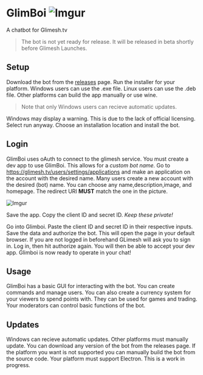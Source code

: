 # GlimBoi ![Imgur](https://i.imgur.com/EA37ok1s.png)

A chatbot for Glimesh.tv

> The bot is not yet ready for release. It will be released in beta shortly before Glimesh Launches.

## Setup
Download the bot from the [releases](https://github.com/aMytho/GlimBoi/releases) page.
Run the installer for your platform. Windows users can use the .exe file. Linux users can use the .deb file. Other platforms can build the app manually or use wine.

> Note that only Windows users can recieve automatic updates. 

Windows may display a warning. This is due to the lack of official licensing. Select run anyway. Choose an installation location and install the bot. 

## Login
GlimBoi uses oAuth to connect to the glimesh service. You must create a dev app to use GlimBoi. This allows for a *custom bot name.*
Go to https://glimesh.tv/users/settings/applications and make an application on the account with the desired name. Many users create a new account with the desired (bot) name. You can choose any name,description,image, and homepage. The redirect URI **MUST** match the one in the picture.

![Imgur](https://i.imgur.com/LOIJVyt.png)

Save the app. Copy the client ID and secret ID. *Keep these private!*

Go into Glimboi. Paste the client ID and secret ID in their respective inputs. Save the data and authorize the bot. This will open the page in your default browser. If you are not logged in beforehand GLimesh will ask you to sign in. Log in, then hit authorize again. You will then be able to accept your dev app. Glimboi is now ready to operate in your chat!


## Usage
GlimBoi has a basic GUI for interacting with the bot. You can create commands and manage users. You can also create a currency system for your viewers to spend points with. They can be used for games and trading. Your moderators can control basic functions of the bot. 


## Updates
Windows can recieve automatic updates. Other platforms must manually update. You can download any version of the bot from the releases page. If the platform you want is not supported you can manually build the bot from the source code. Your platform must support Electron. 
This is a work in progress.
